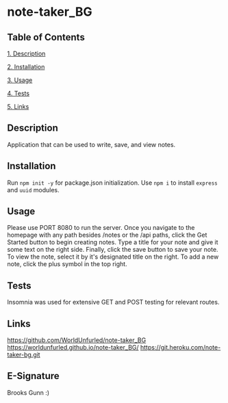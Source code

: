 # note-taker_BG

## Table of Contents

[1. Description](#description)

[2. Installation](#installation)

[3. Usage](#usage)

[4. Tests](#tests)

[5. Links](#links)

## Description

Application that can be used to write, save, and view notes.


## Installation
Run `npm init -y` for package.json initialization.
Use `npm i` to install `express` and `uuid` modules. 

## Usage

Please use PORT 8080 to run the server.
Once you navigate to the homepage with any path besides /notes or the /api paths, click the Get Started button to begin creating notes.
Type a title for your note and give it some text on the right side.
Finally, click the save button to save your note.
To view the note, select it by it's designated title on the right.
To add a new note, click the plus symbol in the top right.

## Tests

Insomnia was used for extensive GET and POST testing for relevant routes.

## Links

https://github.com/WorldUnfurled/note-taker_BG
https://worldunfurled.github.io/note-taker_BG/
https://git.heroku.com/note-taker-bg.git

## E-Signature
Brooks Gunn :)